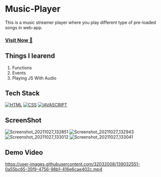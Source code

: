 # Music-Player
This is a music streamer player where you play different type of pre-loaded songs in web-app.

### <a href="https://im-player.netlify.app/" target="_blank">**Visit Now 🚀**</a>


## Things I learend
1. Functions
2. Events
3. Playing JS With Audio


## Tech Stack
[![HTML](https://img.shields.io/badge/HTML5-E34F26?style=for-the-badge&logo=html5&logoColor=white)](https://www.w3schools.com/html/)
[![CSS](https://img.shields.io/badge/CSS3-1572B6?style=for-the-badge&logo=css3&logoColor=white)](https://www.w3schools.com/css/)
[![jAVASCRIPT](https://img.shields.io/badge/JavaScript-323330?style=for-the-badge&logo=javascript&logoColor=F7DF1E)](https://developer.mozilla.org/en-US/docs/Web/JavaScript)

## ScreenShot
![Screenshot_20211027_132851](https://user-images.githubusercontent.com/32032008/139024891-692a6499-c22c-4303-80a4-8b37847ac23e.png)
![Screenshot_20211027_132943](https://user-images.githubusercontent.com/32032008/139024902-a7708ea0-9f67-4796-93e9-70a0f36c6773.png)
![Screenshot_20211027_133012](https://user-images.githubusercontent.com/32032008/139024917-477f2ed4-32b6-4fdf-a5cf-787cf80e23a8.png)
![Screenshot_20211027_133041](https://user-images.githubusercontent.com/32032008/139024925-c0c843d1-2d5f-46d1-ad2d-eb5b5e41a5e0.png)



## Demo Video

https://user-images.githubusercontent.com/32032008/139032551-0a55bc65-35f9-4756-98b1-416e6cae402c.mp4




